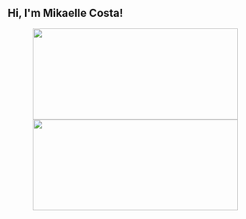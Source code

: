 ## Hi, I'm Mikaelle Costa!
<div align="center">
  <a href="(https://github.com/mikaellecosta)">
  <img height="180em" width="405em" src="https://github-readme-stats.vercel.app/api?username=mikaellecosta&show_icons=true&theme=chartreuse-dark&include_all_commits=true&count_private=true"/>
  <img height="180em" width="405em" src="https://github-readme-stats.vercel.app/api/top-langs/?username=mikaellecosta&layout=compact&langs_count=7&theme=chartreuse-dark"/>
 
</div>
